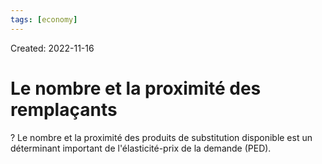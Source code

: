 ```yaml
---
tags: [economy] 
---
```

Created: 2022-11-16

# Le nombre et la proximité des remplaçants
?
Le nombre et la proximité des produits de substitution disponible est un déterminant important de l'élasticité-prix de la demande (PED).
<!--SR:!2022-12-03,11,250-->